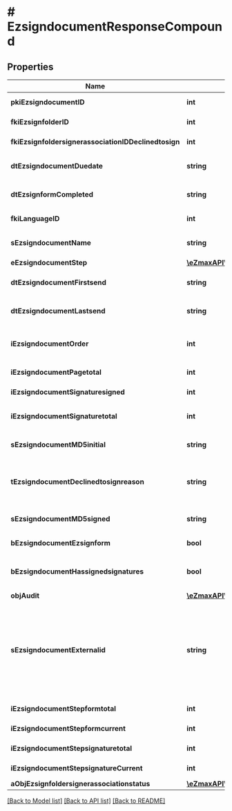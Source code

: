 # # EzsigndocumentResponseCompound

## Properties

Name | Type | Description | Notes
------------ | ------------- | ------------- | -------------
**pkiEzsigndocumentID** | **int** | The unique ID of the Ezsigndocument |
**fkiEzsignfolderID** | **int** | The unique ID of the Ezsignfolder |
**fkiEzsignfoldersignerassociationIDDeclinedtosign** | **int** | The unique ID of the Ezsignfoldersignerassociation | [optional]
**dtEzsigndocumentDuedate** | **string** | The maximum date and time at which the Ezsigndocument can be signed. |
**dtEzsignformCompleted** | **string** | The date and time at which the Ezsignform has been completed. | [optional]
**fkiLanguageID** | **int** | The unique ID of the Language.  Valid values:  |Value|Description| |-|-| |1|French| |2|English| | [optional]
**sEzsigndocumentName** | **string** | The name of the document that will be presented to Ezsignfoldersignerassociations |
**eEzsigndocumentStep** | [**\eZmaxAPI\Model\FieldEEzsigndocumentStep**](FieldEEzsigndocumentStep.md) |  |
**dtEzsigndocumentFirstsend** | **string** | The date and time when the Ezsigndocument was first sent. | [optional]
**dtEzsigndocumentLastsend** | **string** | The date and time when the Ezsigndocument was sent the last time. | [optional]
**iEzsigndocumentOrder** | **int** | The order in which the Ezsigndocument will be presented to the signatory in the Ezsignfolder. |
**iEzsigndocumentPagetotal** | **int** | The number of pages in the Ezsigndocument. |
**iEzsigndocumentSignaturesigned** | **int** | The number of signatures that were signed in the document. |
**iEzsigndocumentSignaturetotal** | **int** | The number of total signatures that were requested in the Ezsigndocument. |
**sEzsigndocumentMD5initial** | **string** | MD5 Hash of the initial PDF Document before signatures were applied to it. | [optional]
**tEzsigndocumentDeclinedtosignreason** | **string** | A custom text message that will contain the refusal message if the Ezsigndocument is declined to sign | [optional]
**sEzsigndocumentMD5signed** | **string** | MD5 Hash of the final PDF Document after all signatures were applied to it. | [optional]
**bEzsigndocumentEzsignform** | **bool** | If the Ezsigndocument contains an Ezsignform or not | [optional]
**bEzsigndocumentHassignedsignatures** | **bool** | If the Ezsigndocument contains signed signatures (From internal or external sources) | [optional]
**objAudit** | [**\eZmaxAPI\Model\CommonAudit**](CommonAudit.md) |  | [optional]
**sEzsigndocumentExternalid** | **string** | This field can be used to store an External ID from the client&#39;s system.  Anything can be stored in this field, it will never be evaluated by the eZmax system and will be returned AS-IS.  To store multiple values, consider using a JSON formatted structure, a URL encoded string, a CSV or any other custom format. | [optional]
**iEzsigndocumentStepformtotal** | **int** | The total number of steps in the form filling phase |
**iEzsigndocumentStepformcurrent** | **int** | The current step in the form filling phase |
**iEzsigndocumentStepsignaturetotal** | **int** | The total number of steps in the signature filling phase |
**iEzsigndocumentStepsignatureCurrent** | **int** | The current step in the signature phase |
**aObjEzsignfoldersignerassociationstatus** | [**\eZmaxAPI\Model\CustomEzsignfoldersignerassociationstatusResponse[]**](CustomEzsignfoldersignerassociationstatusResponse.md) |  |

[[Back to Model list]](../../README.md#models) [[Back to API list]](../../README.md#endpoints) [[Back to README]](../../README.md)
